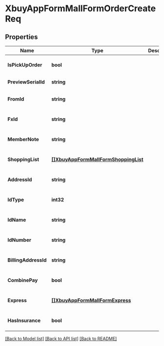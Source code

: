 # XbuyAppFormMallFormOrderCreateReq

## Properties
Name | Type | Description | Notes
------------ | ------------- | ------------- | -------------
**IsPickUpOrder** | **bool** |  | [optional] [default to null]
**PreviewSerialId** | **string** |  | [default to null]
**FromId** | **string** |  | [optional] [default to null]
**FxId** | **string** |  | [optional] [default to null]
**MemberNote** | **string** |  | [optional] [default to null]
**ShoppingList** | [**[]XbuyAppFormMallFormShoppingList**](xbuy.app.form.mallForm.ShoppingList.md) |  | [optional] [default to null]
**AddressId** | **string** |  | [optional] [default to null]
**IdType** | **int32** |  | [optional] [default to null]
**IdName** | **string** |  | [optional] [default to null]
**IdNumber** | **string** |  | [optional] [default to null]
**BillingAddressId** | **string** |  | [optional] [default to null]
**CombinePay** | **bool** |  | [optional] [default to null]
**Express** | [**[]XbuyAppFormMallFormExpress**](xbuy.app.form.mallForm.Express.md) |  | [optional] [default to null]
**HasInsurance** | **bool** |  | [optional] [default to null]

[[Back to Model list]](../README.md#documentation-for-models) [[Back to API list]](../README.md#documentation-for-api-endpoints) [[Back to README]](../README.md)


